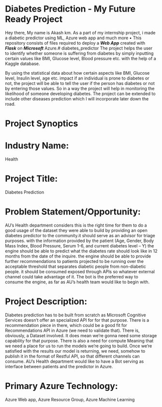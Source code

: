 # Diabetes Prediction - My Future Ready Project
Hey there, My name is Akash km. As a part of my internship project, i made a diabetic predictor using ML, Azure web app and much more
• This repository consists of files required to deploy a ___Web App___ created with ___Flask___ on ___Microsoft___ Azure.# diabetes_predictor
The project helps the user to identify whether someone is suffering from diabetes by simply inputting certain values like BMI, Glucose level, Blood pressure etc. with the help of a Kaggle database.

By using the statistical data about how certain aspects like BMI, Glucose level, Insulin level, age etc. impact if an individual is prone to diabetes or not, the project will be able to tell the user if the person has diabetes or not by entering those values. So in a way the project will help in monitoring the likelihood of someone developing diabetes. The project can be extended to include other diseases prediction which I will incorporate later down the road. 

# Project Synoptics
# Industry Name: 
Health
# Project Title: 
Diabetes Prediction
# Problem Statement/Opportunity:
AU’s Health department considers this is the right time for them to do a good usage of the dataset they were able to build by providing an open diabetes predictor to the community.it should serve as an advisor for triage purposes.
with the information provided by the patient (Age, Gender, Body Mass Index, Blood Pressure, Serum 1-6, and current diabetes level – Y) the engine should be able to predict what the diabetes rate should look like in 12 months from the date of the inquire.
the engine should be able to provide further recommendations to patients projected to be running over the acceptable threshold that separates diabetic people from non-diabetic people.
it should be consumed exposed through APIs so whatever external channel could take advantage of it. The bot is the preferred way to consume the engine, as far as AU’s health team would like to begin with.

# Project Description:
Diabetes prediction has to be built from scratch as Microsoft Cognitive Services doesn’t offer an specialized API for for that purpose.
There is a recommendation piece in there, which could be a good fit for Recommendations API in Azure (we need to validate that).
There is, obviously, a Dataset involved. It does mean we’re gonna need some storage capability for that purpose.
There is also a need for compute Meaning that we need a place for us to run the models we’re going to build.
Once we’re satisfied with the results our model is returning, we need, somehow to publish it in the format of Restful API, so that different channels can consume.
AU’s Health department would like to have a Bot serving as interface between patients and the predictor in Azure.

# Primary Azure Technology: 
Azure Web app, Azure Resource Group, Azure Machine Learning

